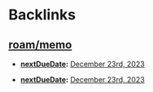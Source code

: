 
# Backlinks
## [roam/memo](<roam/memo.md>)
- **[nextDueDate](<nextDueDate.md>):** [December 23rd, 2023](<December 23rd, 2023.md>)

- **[nextDueDate](<nextDueDate.md>):** [December 23rd, 2023](<December 23rd, 2023.md>)

